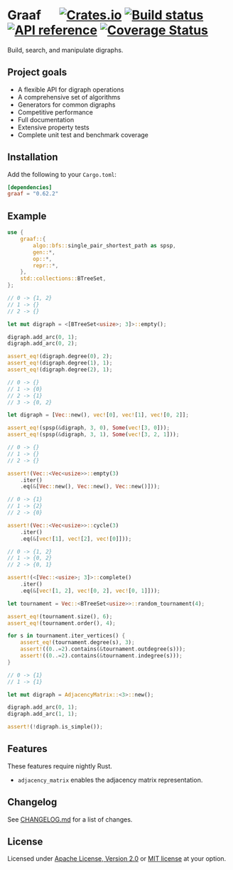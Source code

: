 # Graaf &emsp; [![Crates.io](https://img.shields.io/crates/v/graaf.svg)](https://crates.io/crates/graaf) [![Build status](https://github.com/bsdrks/graaf/actions/workflows/rust.yml/badge.svg)](https://github.com/bsdrks/graaf/actions) [![API reference](https://docs.rs/graaf/badge.svg)](https://docs.rs/graaf) [![Coverage Status](https://coveralls.io/repos/github/bsdrks/graaf/badge.svg?branch=main)](https://coveralls.io/github/bsdrks/graaf?branch=main)

Build, search, and manipulate digraphs.

## Project goals

- A flexible API for digraph operations
- A comprehensive set of algorithms
- Generators for common digraphs
- Competitive performance
- Full documentation
- Extensive property tests
- Complete unit test and benchmark coverage

## Installation

Add the following to your `Cargo.toml`:

```toml
[dependencies]
graaf = "0.62.2"
```

## Example

```rust
use {
    graaf::{
        algo::bfs::single_pair_shortest_path as spsp,
        gen::*,
        op::*,
        repr::*,
    },
    std::collections::BTreeSet,
};

// 0 -> {1, 2}
// 1 -> {}
// 2 -> {}

let mut digraph = <[BTreeSet<usize>; 3]>::empty();

digraph.add_arc(0, 1);
digraph.add_arc(0, 2);

assert_eq!(digraph.degree(0), 2);
assert_eq!(digraph.degree(1), 1);
assert_eq!(digraph.degree(2), 1);

// 0 -> {}
// 1 -> {0}
// 2 -> {1}
// 3 -> {0, 2}

let digraph = [Vec::new(), vec![0], vec![1], vec![0, 2]];

assert_eq!(spsp(&digraph, 3, 0), Some(vec![3, 0]));
assert_eq!(spsp(&digraph, 3, 1), Some(vec![3, 2, 1]));

// 0 -> {}
// 1 -> {}
// 2 -> {}

assert!(Vec::<Vec<usize>>::empty(3)
    .iter()
    .eq(&[Vec::new(), Vec::new(), Vec::new()]));

// 0 -> {1}
// 1 -> {2}
// 2 -> {0}

assert!(Vec::<Vec<usize>>::cycle(3)
    .iter()
    .eq(&[vec![1], vec![2], vec![0]]));

// 0 -> {1, 2}
// 1 -> {0, 2}
// 2 -> {0, 1}

assert!(<[Vec::<usize>; 3]>::complete()
    .iter()
    .eq(&[vec![1, 2], vec![0, 2], vec![0, 1]]));

let tournament = Vec::<BTreeSet<usize>>::random_tournament(4);

assert_eq!(tournament.size(), 6);
assert_eq!(tournament.order(), 4);

for s in tournament.iter_vertices() {
    assert_eq!(tournament.degree(s), 3);
    assert!((0..=2).contains(&tournament.outdegree(s)));
    assert!((0..=2).contains(&tournament.indegree(s)));
}

// 0 -> {1}
// 1 -> {1}

let mut digraph = AdjacencyMatrix::<3>::new();

digraph.add_arc(0, 1);
digraph.add_arc(1, 1);

assert!(!digraph.is_simple());
```

## Features

These features require nightly Rust.

- `adjacency_matrix` enables the adjacency matrix representation.

## Changelog

See [CHANGELOG.md] for a list of changes.

## License

Licensed under [Apache License, Version 2.0] or [MIT license] at your option.

[CHANGELOG.md]: https://github.com/bsdrks/graaf/blob/main/CHANGELOG.md
[Apache License, Version 2.0]: LICENSE-APACHE
[MIT license]: LICENSE-MIT
